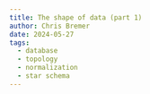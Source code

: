 ```yaml
---
title: The shape of data (part 1)
author: Chris Bremer
date: 2024-05-27
tags:
  - database
  - topology
  - normalization
  - star schema  
---
```







